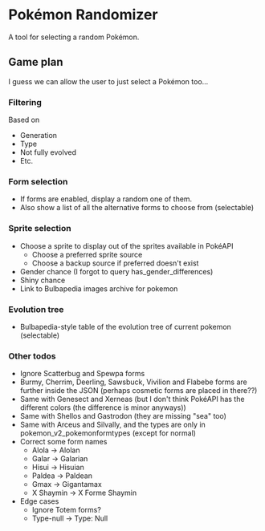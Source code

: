 # Pokémon Randomizer
A tool for selecting a random Pokémon.

## Game plan
I guess we can allow the user to just select a Pokémon too...

### Filtering
Based on
- Generation
- Type
- Not fully evolved
- Etc.

### Form selection
- If forms are enabled, display a random one of them.
- Also show a list of all the alternative forms to choose from (selectable)

### Sprite selection
- Choose a sprite to display out of the sprites available in PokéAPI
  - Choose a preferred sprite source
  - Choose a backup source if preferred doesn't exist
- Gender chance (I forgot to query has_gender_differences)
- Shiny chance
- Link to Bulbapedia images archive for pokemon

### Evolution tree
- Bulbapedia-style table of the evolution tree of current pokemon (selectable)

### Other todos
- Ignore Scatterbug and Spewpa forms
- Burmy, Cherrim, Deerling, Sawsbuck, Vivilion and Flabebe forms are further inside the JSON (perhaps cosmetic forms are placed in there??)
- Same with Genesect and Xerneas (but I don't think PokéAPI has the different colors (the difference is minor anyways))
- Same with Shellos and Gastrodon (they are missing "sea" too)
- Same with Arceus and Silvally, and the types are only in pokemon_v2_pokemonformtypes (except for normal)
- Correct some form names
  - Alola -> Alolan
  - Galar -> Galarian
  - Hisui -> Hisuian
  - Paldea -> Paldean
  - Gmax -> Gigantamax
  - X Shaymin -> X Forme Shaymin
- Edge cases
  - Ignore Totem forms?
  - Type-null -> Type: Null